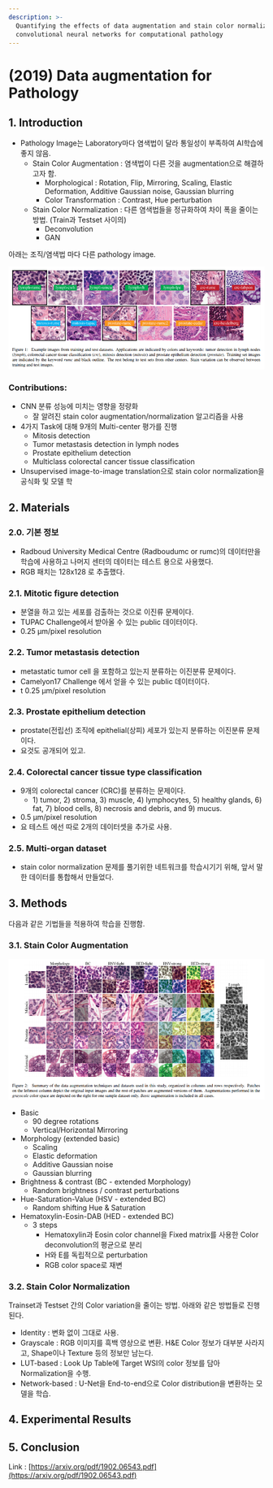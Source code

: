 ```yaml
---
description: >-
  Quantifying the effects of data augmentation and stain color normalization in
  convolutional neural networks for computational pathology
---
```


# \(2019\) Data augmentation for Pathology

## 1. Introduction

* Pathology Image는 Laboratory마다 염색법이 달라 통일성이 부족하여 AI학습에 좋지 않음.
  * Stain Color Augmentation : 염색법이 다른 것을 augmentation으로 해결하고자 함.
    * Morphological : Rotation, Flip, Mirroring, Scaling, Elastic Deformation, Additive Gaussian noise, Gaussian blurring
    * Color Transformation : Contrast, Hue perturbation
  * Stain Color Normalization : 다른 염색법들을 정규화하여 차이 폭을 줄이는 방법. \(Train과 Testset 사이의\)
    * Deconvolution
    * GAN

아래는 조직/염색법 마다 다른 pathology image.

![](../../.gitbook/assets/screenshot-from-2020-02-10-11-23-36.png)

### Contributions:

* CNN 분류 성능에 미치는 영향을 정량화
  * 잘 알려진 stain color augmentation/normalization 알고리즘을 사용
* 4가지 Task에 대해 9개의 Multi-center 평가를 진행
  * Mitosis detection
  * Tumor metastasis detection in lymph nodes
  * Prostate epithelium detection
  * Multiclass colorectal cancer tissue classification
* Unsupervised image-to-image translation으로 stain color normalization을 공식화 및 모델 학

## 2. Materials

### 2.0. 기본 정보

* Radboud University Medical Centre \(Radboudumc or rumc\)의 데이터만을 학습에 사용하고 나머지 센터의 데이터는 테스트 용으로 사용했다.
* RGB 패치는 128x128 로 추출했다.

### 2.1. Mitotic figure detection

* 분열을 하고 있는 세포를 검출하는 것으로 이진류 문제이다.
* TUPAC Challenge에서 받아올 수 있는 public 데이터이다.
* 0.25 µm/pixel resolution

### 2.2. Tumor metastasis detection

* metastatic tumor cell 을 포함하고 있는지 분류하는 이진분류 문제이다.
* Camelyon17 Challenge 에서 얻을 수 있는 public 데이터이다.
* t 0.25 µm/pixel resolution

### 2.3. Prostate epithelium detection

* prostate\(전립선\) 조직에 epithelial\(상피\) 세포가 있는지 분류하는 이진분류 문제이다.
* 요것도 공개되어 있고.

### 2.4. Colorectal cancer tissue type classification

* 9개의 colorectal cancer \(CRC\)를 분류하는 문제이다.
  * 1\) tumor, 2\) stroma, 3\) muscle, 4\) lymphocytes, 5\) healthy glands, 6\) fat, 7\) blood cells, 8\) necrosis and debris, and 9\) mucus.
* 0.5 µm/pixel resolution
* 요 테스트 에선 따로 2개의 데이터셋을 추가로 사용.

### 2.5. Multi-organ dataset

* stain color normalization 문제를 풀기위한 네트워크를 학습시기기 위해, 앞서 말한 데이터를 통합해서 만들었다.

## 3. Methods

다음과 같은 기법들을 적용하여 학습을 진행함.

### 3.1. Stain Color Augmentation

![](../../.gitbook/assets/screenshot-from-2020-02-10-11-38-46.png)

* Basic
  * 90 degree rotations
  * Vertical/Horizontal Mirroring
* Morphology \(extended basic\)
  * Scaling
  * Elastic deformation
  * Additive Gaussian noise
  * Gaussian blurring
* Brightness & contrast \(BC - extended Morphology\)
  * Random brightness / contrast perturbations
* Hue-Saturation-Value \(HSV - extended BC\)
  * Random shifting Hue & Saturation
* Hematoxylin-Eosin-DAB \(HED - extended BC\)
  * 3 steps
    * Hematoxylin과 Eosin color channel을 Fixed matrix를 사용한 Color deconvolution의 평균으로 분리
    * H와 E를 독립적으로 perturbation
    * RGB color space로 재변

### 3.2. Stain Color Normalization

Trainset과 Testset 간의 Color variation을 줄이는 방법. 아래와 같은 방법들로 진행된다.

* Identity : 변화 없이 그대로 사용.
* Grayscale : RGB 이미지를 흑백 영상으로 변환. H&E Color 정보가 대부분 사라지고, Shape이나 Texture 등의 정보만 남는다.
* LUT-based : Look Up Table에 Target WSI의 color 정보를 담아 Normalization을 수행.
* Network-based : U-Net을 End-to-end으로 Color distribution을 변환하는 모델을 학습.

## 4. Experimental Results



## 5. Conclusion

Link : [https://arxiv.org/pdf/1902.06543.pdf](https://arxiv.org/pdf/1902.06543.pdf)

